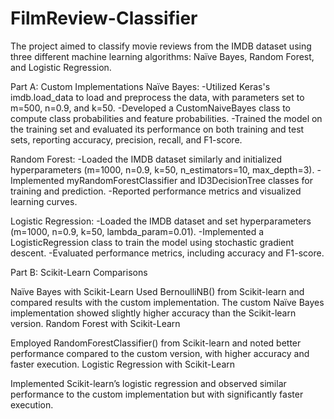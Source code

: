 # FilmReview-Classifier

The project aimed to classify movie reviews from the IMDB dataset using three different machine learning algorithms: Naïve Bayes, Random Forest, and Logistic Regression.

Part A: Custom Implementations 
Naïve Bayes:
-Utilized Keras's imdb.load_data to load and preprocess the data, with parameters set to m=500, n=0.9, and k=50.
-Developed a CustomNaiveBayes class to compute class probabilities and feature probabilities.
-Trained the model on the training set and evaluated its performance on both training and test sets, reporting accuracy, precision, recall, and F1-score.

Random Forest:
-Loaded the IMDB dataset similarly and initialized hyperparameters (m=1000, n=0.9, k=50, n_estimators=10, max_depth=3).
-Implemented myRandomForestClassifier and ID3DecisionTree classes for training and prediction.
-Reported performance metrics and visualized learning curves.

Logistic Regression:
-Loaded the IMDB dataset and set hyperparameters (m=1000, n=0.9, k=50, lambda_param=0.01).
-Implemented a LogisticRegression class to train the model using stochastic gradient descent.
-Evaluated performance metrics, including accuracy and F1-score.

Part B: Scikit-Learn Comparisons

Naïve Bayes with Scikit-Learn
Used BernoulliNB() from Scikit-learn and compared results with the custom implementation.
The custom Naïve Bayes implementation showed slightly higher accuracy than the Scikit-learn version.
Random Forest with Scikit-Learn

Employed RandomForestClassifier() from Scikit-learn and noted better performance compared to the custom version, with higher accuracy and faster execution.
Logistic Regression with Scikit-Learn

Implemented Scikit-learn’s logistic regression and observed similar performance to the custom implementation but with significantly faster execution.
